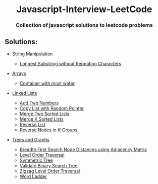 <h1 align="center"> Javascript-Interview-LeetCode </h1>
<h3 align="center">Collection of javascript solutions to leetcode problems</h3>

## Solutions:


- [String Manipulation](https://github.com/sbrshkappa/Javascript-Interview-LeetCode/tree/master/Strings)
    - [Longest Substring without Repeating Characters](https://github.com/sbrshkappa/Javascript-Interview-LeetCode/tree/master/Strings/LongestSubstringWithoutRepeatingCharacters)
    
- [Arrays](https://github.com/sbrshkappa/Javascript-Interview-LeetCode/tree/master/Arrays)
    - [Container with most water](https://github.com/sbrshkappa/Javascript-Interview-LeetCode/tree/master/Arrays/ContainerWithMostWater)

- [Linked Lists](https://github.com/sbrshkappa/Javascript-Interview-LeetCode/tree/master/LinkedLists)
    - [Add Two Numbers](https://github.com/sbrshkappa/Javascript-Interview-LeetCode/blob/master/LinkedLists/AddTwoNumbers)
    - [Copy List with Random Pointer](https://github.com/sbrshkappa/Javascript-Interview-LeetCode/tree/master/LinkedLists/CopyListWithRandomPointer)
    - [Merge Two Sorted Lists](https://github.com/sbrshkappa/Javascript-Interview-LeetCode/tree/master/LinkedLists/MergeTwoSortedLists)
    - [Merge K Sorted Lists](https://github.com/sbrshkappa/Javascript-Interview-LeetCode/tree/master/LinkedLists/MergeKSortedLists)
    - [Reverse List](https://github.com/sbrshkappa/Javascript-Interview-LeetCode/tree/master/LinkedLists/ReverseList)
    - [Reverse Nodes in K-Groups](https://github.com/sbrshkappa/Javascript-Interview-LeetCode/tree/master/LinkedLists/ReverseNodesink-Group)

- [Trees and Graphs](https://github.com/sbrshkappa/Javascript-Interview-LeetCode/tree/master/Trees%20and%20Graphs)
    - [Breadth First Search Node Distances using Adjacency Matrix](https://github.com/sbrshkappa/Javascript-Interview-LeetCode/tree/master/Trees%20and%20Graphs/BreadthFirstSearchDistances-AM)
    - [Level Order Traversal](https://github.com/sbrshkappa/Javascript-Interview-LeetCode/tree/master/Trees%20and%20Graphs/Level%20Order%20Traversal)
    - [Symmetric Tree](https://github.com/sbrshkappa/Javascript-Interview-LeetCode/tree/master/Trees%20and%20Graphs/Symmetric%20Tree)
    - [Validate Binary Search Tree](https://github.com/sbrshkappa/Javascript-Interview-LeetCode/tree/master/Trees%20and%20Graphs/ValidateBinarySearchTree)
    - [Zigzag Level Order Traversal](https://github.com/sbrshkappa/Javascript-Interview-LeetCode/tree/master/Trees%20and%20Graphs/ZigZagLevelOrder)
    - [Word Ladder](https://github.com/sbrshkappa/Javascript-Interview-LeetCode/tree/master/Trees%20and%20Graphs/Word%20Ladder)
